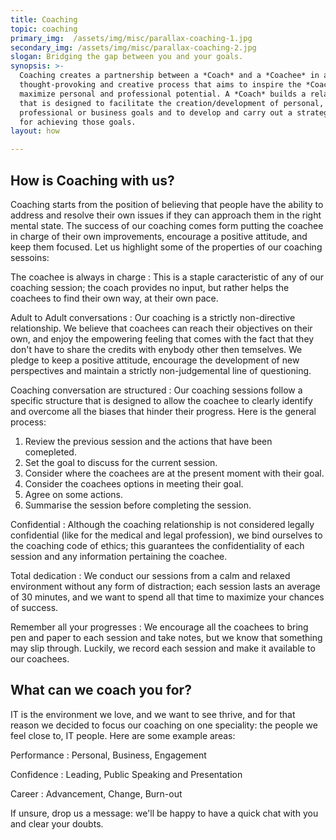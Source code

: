 ```yaml
---
title: Coaching
topic: coaching
primary_img:  /assets/img/misc/parallax-coaching-1.jpg
secondary_img: /assets/img/misc/parallax-coaching-2.jpg
slogan: Bridging the gap between you and your goals.
synopsis: >-
  Coaching creates a partnership between a *Coach* and a *Coachee* in a
  thought-provoking and creative process that aims to inspire the *Coachee* to
  maximize personal and professional potential. A *Coach* builds a relationship
  that is designed to facilitate the creation/development of personal,
  professional or business goals and to develop and carry out a strategy/plan
  for achieving those goals.
layout: how

---
```


## How is Coaching with us?

Coaching starts from the position of believing that people have the ability to
address and resolve their own issues if they can approach them in the right
mental state. The success of our coaching comes form putting the
coachee in charge of their own improvements, encourage a positive attitude, and
keep them focused. Let us highlight some of the properties of our coaching
sessoins:

The coachee is always in charge
: This is a staple caracteristic of any of our coaching session; the coach
  provides no input, but rather helps the coachees to find their own way, at
  their own pace.

Adult to Adult conversations
: Our coaching is a strictly non-directive relationship. We believe that
  coachees can reach their objectives on their own, and enjoy the empowering
  feeling that comes with the fact that they don't have to share the credits
  with enybody other then temselves. We pledge to keep a positive attitude,
  encourage the development of new perspectives and maintain a strictly
  non-judgemental line of questioning.

Coaching conversation are structured
: Our coaching sessions follow a specific structure that is designed to allow
  the coachee to clearly identify and overcome all the biases that hinder their
  progress. Here is the general process:
  1. Review the previous session and the actions that have been comepleted.
  2. Set the goal to discuss for the current session.
  3. Consider where the coachees are at the present moment with their goal.
  4. Consider the coachees options in meeting their goal.
  5. Agree on some actions.
  6. Summarise the session before completing the session.

Confidential
: Although the coaching relationship is not considered legally confidential
  (like for the medical and legal profession), we bind ourselves to the
  coaching code of ethics; this guarantees the confidentiality of each session
  and any information pertaining the coachee.

Total dedication
: We conduct our sessions from a calm and relaxed environment without any form
  of distraction; each session lasts an average of 30 minutes, and we want to
  spend all that time to maximize your chances of success.

Remember all your progresses
: We encourage all the coachees to bring pen and paper to each session and take
  notes, but we know that something may slip through. Luckily, we record
  each session and make it available to our coachees.

## What can we coach you for?
IT is the environment we love, and we want to see thrive, and for that reason we
decided to focus our coaching on one speciality: the people we feel close to, IT
people. Here are some example areas:

Performance
: Personal, Business, Engagement

Confidence
: Leading, Public Speaking and Presentation

Career
: Advancement, Change, Burn-out

If unsure, drop us a message: we'll be happy to have a quick chat with you and
clear your doubts.

